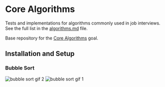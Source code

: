 # Core Algorithms

Tests and implementations for algorithms commonly used in job interviews. See the full list in the [algorithms.md](algorithms.md) file.

Base repository for the [Core Algorithms](https://github.com/GuildCrafts/web-development-js/issues/123) goal.

## Installation and Setup

### Bubble Sort
![bubble sort gif 2](https://www.codeproject.com/KB/recipes/SortVisualization/Bubble_Sort.gif)
![bubble sort gif 1](https://upload.wikimedia.org/wikipedia/commons/0/06/Bubble-sort.gif)
